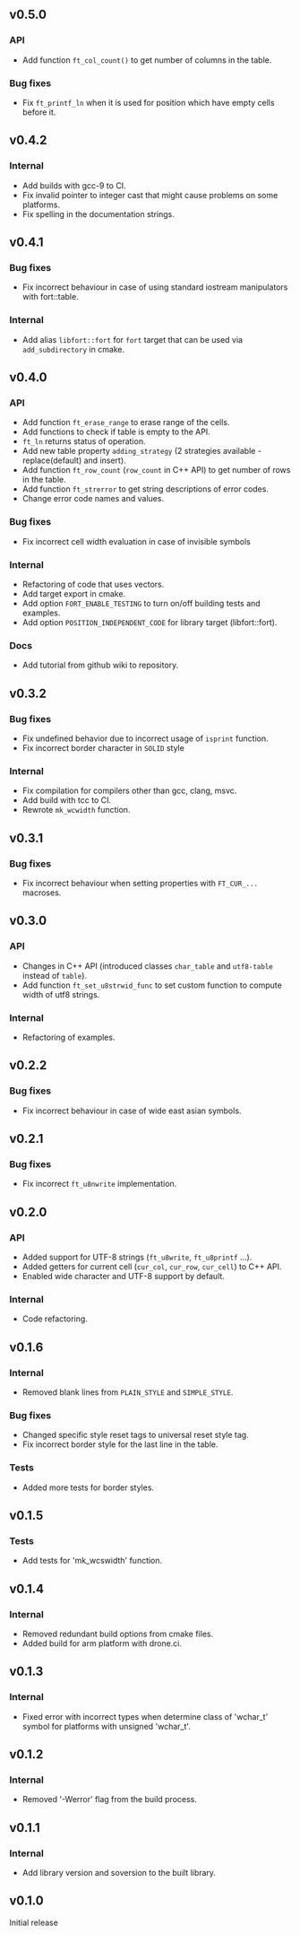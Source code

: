 ## v0.5.0

### API

- Add function `ft_col_count()` to get number of columns in the table.

### Bug fixes

- Fix `ft_printf_ln` when it is used for position which have empty cells before it.

## v0.4.2

### Internal

- Add builds with gcc-9 to CI.
- Fix invalid pointer to integer cast that might cause problems on some platforms.
- Fix spelling in the documentation strings.

## v0.4.1

### Bug fixes

- Fix incorrect behaviour in case of using standard iostream manipulators with fort::table.

### Internal

- Add alias `libfort::fort` for `fort` target that can be used via `add_subdirectory` in cmake.

## v0.4.0

### API

- Add function `ft_erase_range` to erase range of the cells.
- Add functions to check if table is empty to the API.
- `ft_ln` returns status of operation.
- Add new table property `adding_strategy` (2 strategies available - replace(default) and insert).
- Add function `ft_row_count` (`row_count` in C++ API) to get number of rows in the table.
- Add function `ft_strerror` to get string descriptions of error codes.
- Change error code names and values.

### Bug fixes

- Fix incorrect cell width evaluation in case of invisible symbols

### Internal

- Refactoring of code that uses vectors.
- Add target export in cmake.
- Add option `FORT_ENABLE_TESTING` to turn on/off building tests and examples.
- Add option `POSITION_INDEPENDENT_CODE` for library target (libfort::fort).

### Docs

- Add tutorial from github wiki to repository.

## v0.3.2

### Bug fixes

- Fix undefined behavior due to incorrect usage of `isprint` function.
- Fix incorrect border character in `SOLID` style

### Internal

- Fix compilation for compilers other than gcc, clang, msvc.
- Add build with tcc to CI.
- Rewrote `mk_wcwidth` function.

## v0.3.1

### Bug fixes

- Fix incorrect behaviour when setting properties with `FT_CUR_...` macroses.

## v0.3.0

### API

- Changes in C++ API (introduced classes `char_table` and `utf8-table` instead of `table`).
- Add function `ft_set_u8strwid_func` to set custom function to compute width of utf8 strings.

### Internal

- Refactoring of examples.

## v0.2.2

### Bug fixes

- Fix incorrect behaviour in case of wide east asian symbols.

## v0.2.1

### Bug fixes

- Fix incorrect `ft_u8nwrite` implementation.

## v0.2.0

### API

- Added support for UTF-8 strings (`ft_u8write`, `ft_u8printf` ...).
- Added getters for current cell (`cur_col`, `cur_row`, `cur_cell`) to C++ API.
- Enabled wide character and UTF-8 support by default.

### Internal

- Code refactoring.

## v0.1.6

### Internal

- Removed blank lines from `PLAIN_STYLE` and `SIMPLE_STYLE`.

### Bug fixes

- Changed specific style reset tags to universal reset style tag.
- Fix incorrect border style for the last line in the table.

### Tests

- Added more tests for border styles.

## v0.1.5

### Tests

- Add tests for 'mk_wcswidth' function.

## v0.1.4

### Internal

- Removed redundant build options from cmake files.
- Added build for arm platform with drone.ci.

## v0.1.3

### Internal

- Fixed error with incorrect types when determine class of 'wchar_t' symbol for platforms with unsigned 'wchar_t'.

## v0.1.2

### Internal

- Removed '-Werror' flag from the build process.

## v0.1.1

### Internal

- Add library version and soversion to the built library.

## v0.1.0

Initial release
